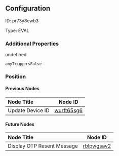 # <nil>
## Configuration
ID:  pr73y8cwb3

Type: EVAL 







### Additional Properties
undefined
```string 
anyTriggersFalse
```





### Position

#### Previous Nodes
| Node Title | Node ID |
| :------------- | ------------ |
| Update Device ID | [wurft65sg6](./wurft65sg6.md) | 
 
 #### Future Nodes
| Node Title | Node ID |
| :------------- | ------------ |
| Display OTP Resent Message |[rblpwgsav2](./rblpwgsav2.md) | 